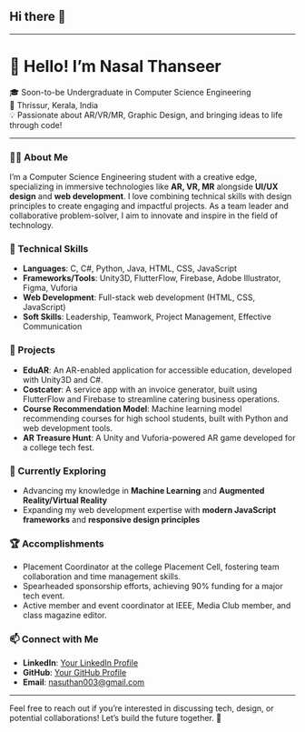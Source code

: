## Hi there 👋

<!--
**nasal-thanseer/nasal-thanseer** is a ✨ _special_ ✨ repository because its `README.md` (this file) appears on your GitHub profile.

Here are some ideas to get you started:

- 🔭 I’m currently working on ...
- 🌱 I’m currently learning ...
- 👯 I’m looking to collaborate on ...
- 🤔 I’m looking for help with ...
- 💬 Ask me about ...
- 📫 How to reach me: ...
- 😄 Pronouns: ...
- ⚡ Fun fact: ...
-->
---

# 👋 Hello! I’m Nasal Thanseer

🎓 Soon-to-be Undergraduate in Computer Science Engineering  
📍 Thrissur, Kerala, India  
💡 Passionate about AR/VR/MR, Graphic Design, and bringing ideas to life through code!  

---

### 👨‍💻 About Me
I’m a Computer Science Engineering student with a creative edge, specializing in immersive technologies like **AR, VR, MR** alongside **UI/UX design** and **web development**. I love combining technical skills with design principles to create engaging and impactful projects. As a team leader and collaborative problem-solver, I aim to innovate and inspire in the field of technology.

### 🔧 Technical Skills
- **Languages**: C, C#, Python, Java, HTML, CSS, JavaScript
- **Frameworks/Tools**: Unity3D, FlutterFlow, Firebase, Adobe Illustrator, Figma, Vuforia
- **Web Development**: Full-stack web development (HTML, CSS, JavaScript)
- **Soft Skills**: Leadership, Teamwork, Project Management, Effective Communication

### 📂 Projects
- **EduAR**: An AR-enabled application for accessible education, developed with Unity3D and C#.
- **Costcater**: A service app with an invoice generator, built using FlutterFlow and Firebase to streamline catering business operations.
- **Course Recommendation Model**: Machine learning model recommending courses for high school students, built with Python and web development tools.
- **AR Treasure Hunt**: A Unity and Vuforia-powered AR game developed for a college tech fest.

### 🌱 Currently Exploring
- Advancing my knowledge in **Machine Learning** and **Augmented Reality/Virtual Reality**
- Expanding my web development expertise with **modern JavaScript frameworks** and **responsive design principles**

### 🏆 Accomplishments
- Placement Coordinator at the college Placement Cell, fostering team collaboration and time management skills.
- Spearheaded sponsorship efforts, achieving 90% funding for a major tech event.
- Active member and event coordinator at IEEE, Media Club member, and class magazine editor.

### 📫 Connect with Me
- **LinkedIn**: [Your LinkedIn Profile](your-link-here)
- **GitHub**: [Your GitHub Profile](your-link-here)
- **Email**: nasuthan003@gmail.com

---

Feel free to reach out if you’re interested in discussing tech, design, or potential collaborations! Let’s build the future together. 🚀


